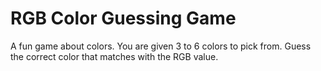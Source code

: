 # __RGB Color Guessing Game__
A fun game about colors. You are given 3 to 6 colors to pick from. Guess the correct color that matches with the RGB value.

